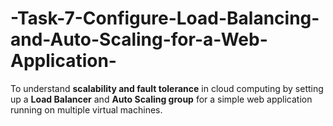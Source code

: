 # -Task-7-Configure-Load-Balancing-and-Auto-Scaling-for-a-Web-Application-
To understand **scalability and fault tolerance** in cloud computing by setting up a **Load Balancer** and **Auto Scaling group** for a simple web application running on multiple virtual machines.
